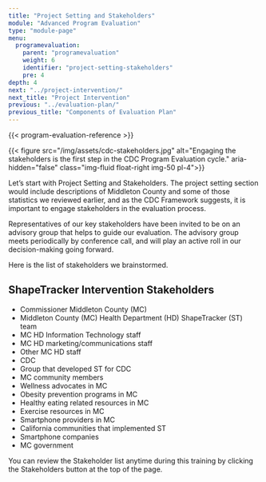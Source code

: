 ```yaml
---
title: "Project Setting and Stakeholders"
module: "Advanced Program Evaluation"
type: "module-page"
menu:
  programevaluation:
    parent: "programevaluation"
    weight: 6
    identifier: "project-setting-stakeholders"
    pre: 4
depth: 4
next: "../project-intervention/"
next_title: "Project Intervention"
previous: "../evaluation-plan/"
previous_title: "Components of Evaluation Plan"
---
```


{{< program-evaluation-reference >}}

{{< figure src="/img/assets/cdc-stakeholders.jpg" alt="Engaging the stakeholders is the first step in the CDC Program Evaluation cycle." aria-hidden="false" class="img-fluid float-right img-50 pl-4">}}

Let’s start with Project Setting and Stakeholders. The project setting section would include descriptions of Middleton County and some of those statistics we reviewed earlier, and as the CDC Framework suggests, it is important to engage stakeholders in the evaluation process.

Representatives of our key stakeholders have been invited to be on an advisory group that helps to guide our evaluation. The advisory group meets periodically by conference call, and will play an active roll in our decision-making going forward.

Here is the list of stakeholders we brainstormed.

## ShapeTracker Intervention Stakeholders

* Commissioner Middleton County (MC)
* Middleton County (MC) Health Department (HD) ShapeTracker (ST) team
* MC HD Information Technology staff
* MC HD marketing/communications staff
* Other MC HD staff
* CDC
* Group that developed ST for CDC
* MC community members
* Wellness advocates in MC
* Obesity prevention programs in MC
* Healthy eating related resources in MC
* Exercise resources in MC
* Smartphone providers in MC
* California communities that implemented ST
* Smartphone companies
* MC government

<div class="alert alert-primary">
  You can review the Stakeholder list anytime during this training by clicking the Stakeholders button at the top of the page.
</div>



